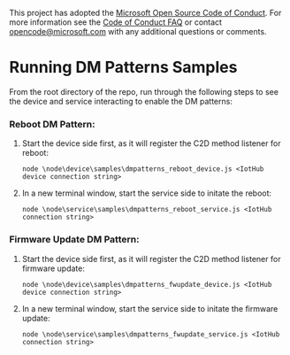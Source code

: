 This project has adopted the [Microsoft Open Source Code of Conduct](https://opensource.microsoft.com/codeofconduct/). For more information see the [Code of Conduct FAQ](https://opensource.microsoft.com/codeofconduct/faq/) or contact [opencode@microsoft.com](mailto:opencode@microsoft.com) with any additional questions or comments.

# Running DM Patterns Samples

From the root directory of the repo, run through the following steps to see the device and service interacting to enable the DM patterns:

### Reboot DM Pattern:

1. Start the device side first, as it will register the C2D method listener for reboot:
    ```
    node \node\device\samples\dmpatterns_reboot_device.js <IotHub device connection string>
    ```

2. In a new terminal window, start the service side to initate the reboot:

    ```
    node \node\service\samples\dmpatterns_reboot_service.js <IotHub connection string>
    ```


### Firmware Update DM Pattern:

1. Start the device side first, as it will register the C2D method listener for firmware update:

    ```
    node \node\device\samples\dmpatterns_fwupdate_device.js <IotHub device connection string>
    ```

2. In a new terminal window, start the service side to initate the firmware update:

    ```
    node \node\service\samples\dmpatterns_fwupdate_service.js <IotHub connection string>
    ```

